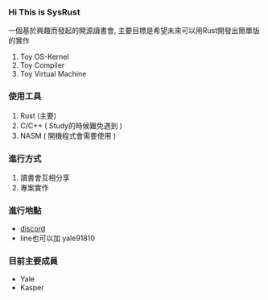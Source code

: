 ### Hi This is SysRust

一個基於興趣而發起的開源讀書會, 主要目標是希望未來可以用Rust開發出簡單版的實作
1. Toy OS-Kernel
2. Toy Compiler
3. Toy Virtual Machine

### 使用工具
1. Rust (主要)
2. C/C++ ( Study的時候難免遇到 )
3. NASM ( 開機程式會需要使用 )

### 進行方式
1. 讀書會互相分享
2. 專案實作

### 進行地點
- [discord](https://discord.gg/ZVfVwdXxdg) 
- line也可以加 yale91810

### 目前主要成員
- Yale 
- Kasper
